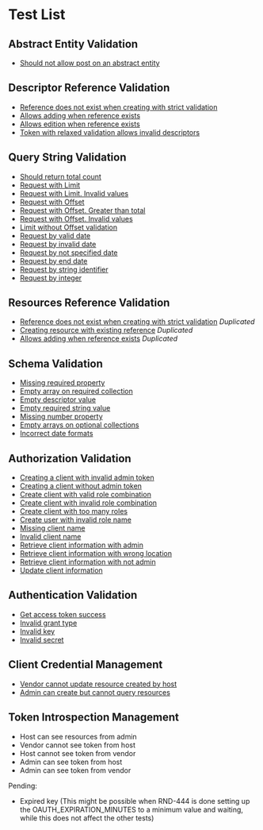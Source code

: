 # Test List

## Abstract Entity Validation

- [Should not allow post on an abstract entity](./AbstractEntityValidation.test.ts#L10)

## Descriptor Reference Validation

- [Reference does not exist when creating with strict validation](./DescriptorReferenceValidation.test.ts#L15)
- [Allows adding when reference exists](./DescriptorReferenceValidation.test.ts#L43)
- [Allows edition when reference exists](./DescriptorReferenceValidation.test.ts#L76)
- [Token with relaxed validation allows invalid descriptors](./DescriptorReferenceValidation.test.ts#L120)

## Query String Validation

- [Should return total count](./QueryStringValidation.test.ts#L12)
- [Request with Limit](./QueryStringValidation.test.ts#L35)
- [Request with Limit. Invalid values](./QueryStringValidation.test.ts#L50)
- [Request with Offset](./QueryStringValidation.test.ts#L74)
- [Request with Offset. Greater than total](./QueryStringValidation.test.ts#L88)
- [Request with Offset. Invalid values](./QueryStringValidation.test.ts#L104)
- [Limit without Offset validation](./QueryStringValidation.test.ts#L125)
- [Request by valid date](./QueryStringValidation.test.ts#L177)
- [Request by invalid date](./QueryStringValidation.test.ts#L190)
- [Request by not specified date](./QueryStringValidation.test.ts#L210)
- [Request by end date](./QueryStringValidation.test.ts#L223)
- [Request by string identifier](./QueryStringValidation.test.ts#L234)
- [Request by integer](./QueryStringValidation.test.ts#L247)

## Resources Reference Validation

- [Reference does not exist when creating with strict validation](./ResourcesReferenceValidation.test.ts#L14) *Duplicated*
- [Creating resource with existing reference](./ResourcesReferenceValidation.test.ts#L43) *Duplicated*
- [Allows adding when reference exists](./ResourcesReferenceValidation.test.ts#L73) *Duplicated*  
  
## Schema Validation

- [Missing required property](./SchemaValidation.test.ts#L9)
- [Empty array on required collection](./SchemaValidation.test.ts#L39)
- [Empty descriptor value](./SchemaValidation.test.ts#L69)
- [Empty required string value](./SchemaValidation.test.ts#L104)
- [Missing number property](./SchemaValidation.test.ts#L141)
- [Empty arrays on optional collections](./SchemaValidation.test.ts#L177)
- [Incorrect date formats](./SchemaValidation.test.ts#L212)

## Authorization Validation

- [Creating a client with invalid admin token](./AuthorizationValidation.test.ts#L28)
- [Creating a client without admin token](./AuthorizationValidation.test.ts#L49)
- [Create client with valid role combination](./AuthorizationValidation.test.ts#L71)
- [Create client with invalid role combination](./AuthorizationValidation.test.ts#L97)
- [Create client with too many roles](./AuthorizationValidation.test.ts#L130)
- [Create user with invalid role name](./AuthorizationValidation.test.ts#L158)
- [Missing client name](./AuthorizationValidation.test.ts#L203)
- [Invalid client name](./AuthorizationValidation.test.ts#L228)
- [Retrieve client information with admin](./AuthorizationValidation.test.ts#L256)
- [Retrieve client information with wrong location](./AuthorizationValidation.test.ts#L274)
- [Retrieve client information with not admin](./AuthorizationValidation.test.ts#L280)
- [Update client information](./AuthorizationValidation.test.ts#L300)

## Authentication Validation

- [Get access token success](./AuthenticationValidation.test.ts#L15)
- [Invalid grant type](./AuthenticationValidation.test.ts#L38)
- [Invalid key](./AuthenticationValidation.test.ts#L58)
- [Invalid secret](./AuthenticationValidation.test.ts#L71)

## Client Credential Management

- [Vendor cannot update resource created by host](./ClientCredentialManagement.test.ts#L20)
- [Admin can create but cannot query resources](./ClientCredentialManagementValidation.test.ts#L78)

## Token Introspection Management

- Host can see resources from admin
- Vendor cannot see token from host
- Host cannot see token from vendor
- Admin can see token from host
- Admin can see token from vendor

Pending:

- Expired key (This might be possible when RND-444 is done setting up the OAUTH_EXPIRATION_MINUTES to a minimum value and waiting, while this does not affect the other tests)
